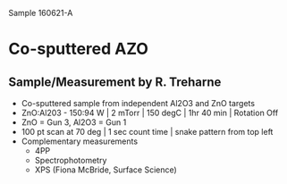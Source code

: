 Sample 160621-A

# Co-sputtered AZO
## Sample/Measurement by R. Treharne

* Co-sputtered sample from independent Al2O3 and ZnO targets
* ZnO:Al203 - 150:94 W | 2 mTorr | 150 degC | 1hr 40 min | Rotation Off
* ZnO = Gun 3, Al2O3 = Gun 1
* 100 pt scan at 70 deg | 1 sec count time | snake pattern from top left
* Complementary measurements
  + 4PP
  + Spectrophotometry
  + XPS (Fiona McBride, Surface Science)
